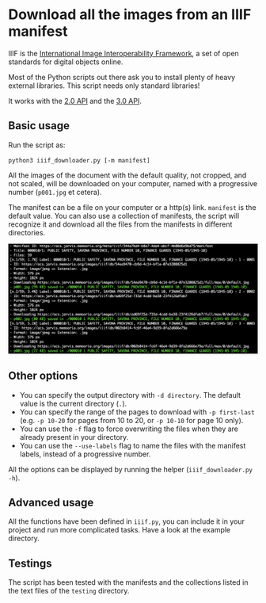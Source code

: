 # Download all the images from an IIIF manifest

IIIF is the [International Image Interoperability Framework](https://iiif.io/), a set of open standards for digital objects online.

Most of the Python scripts out there ask you to install plenty of heavy external libraries. This script needs only standard libraries!

It works with the [2.0 API](https://iiif.io/api/presentation/2.0) and the [3.0 API](https://iiif.io/api/presentation/3.0).

## Basic usage

Run the script as:

```
python3 iiif_downloader.py [-m manifest]
```

All the images of the document with the default quality, not cropped, and not scaled, will be downloaded on your computer, named with a progressive number (`p001.jpg` et cetera).

The manifest can be a file on your computer or a http(s) link. `manifest` is the default value. You can also use a collection of manifests, the script will recognize it and download all the files from the manifests in different directories.

![Screenshot of the downloader.](img.png)

## Other options

* You can specify the output directory with `-d directory`. The default value is the current directory (`.`).
* You can specify the range of the pages to download with `-p first-last` (e.g. `-p 10-20` for pages from 10 to 20, or `-p 10-10` for page 10 only).
* You can use the `-f` flag to force overwriting the files when they are already present in your directory.
* You can use the `--use-labels` flag to name the files with the manifest labels, instead of a progressive number.

All the options can be displayed by running the helper (`iiif_downloader.py -h`).

## Advanced usage

All the functions have been defined in `iiif.py`, you can include it in your project and run more complicated tasks. Have a look at the example directory.

## Testings
The script has been tested with the manifests and the collections listed in the text files of the `testing` directory.
